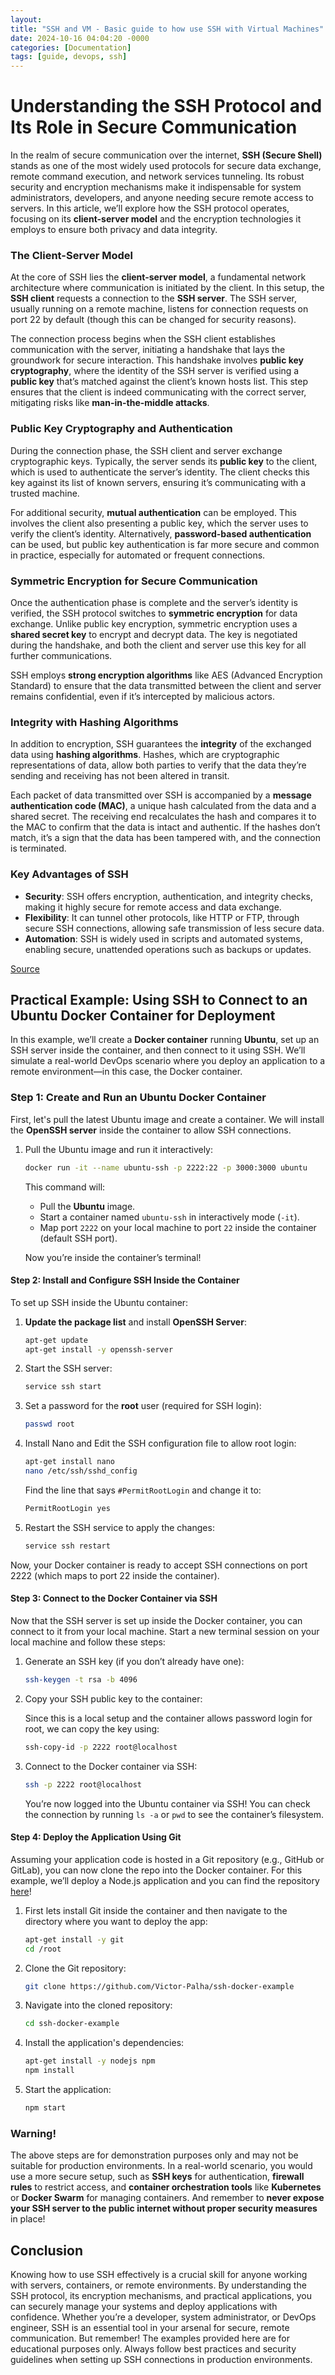 ```yaml
---
layout:
title: "SSH and VM - Basic guide to how use SSH with Virtual Machines"
date: 2024-10-16 04:04:20 -0000
categories: [Documentation]
tags: [guide, devops, ssh]
---
```


# Understanding the SSH Protocol and Its Role in Secure Communication

In the realm of secure communication over the internet, **SSH (Secure Shell)** stands as one of the most widely used protocols for secure data exchange, remote command execution, and network services tunneling. Its robust security and encryption mechanisms make it indispensable for system administrators, developers, and anyone needing secure remote access to servers. In this article, we’ll explore how the SSH protocol operates, focusing on its **client-server model** and the encryption technologies it employs to ensure both privacy and data integrity.

### The Client-Server Model

At the core of SSH lies the **client-server model**, a fundamental network architecture where communication is initiated by the client. In this setup, the **SSH client** requests a connection to the **SSH server**. The SSH server, usually running on a remote machine, listens for connection requests on port 22 by default (though this can be changed for security reasons).

The connection process begins when the SSH client establishes communication with the server, initiating a handshake that lays the groundwork for secure interaction. This handshake involves **public key cryptography**, where the identity of the SSH server is verified using a **public key** that’s matched against the client’s known hosts list. This step ensures that the client is indeed communicating with the correct server, mitigating risks like **man-in-the-middle attacks**.

### Public Key Cryptography and Authentication

During the connection phase, the SSH client and server exchange cryptographic keys. Typically, the server sends its **public key** to the client, which is used to authenticate the server’s identity. The client checks this key against its list of known servers, ensuring it’s communicating with a trusted machine.

For additional security, **mutual authentication** can be employed. This involves the client also presenting a public key, which the server uses to verify the client’s identity. Alternatively, **password-based authentication** can be used, but public key authentication is far more secure and common in practice, especially for automated or frequent connections.

### Symmetric Encryption for Secure Communication

Once the authentication phase is complete and the server’s identity is verified, the SSH protocol switches to **symmetric encryption** for data exchange. Unlike public key encryption, symmetric encryption uses a **shared secret key** to encrypt and decrypt data. The key is negotiated during the handshake, and both the client and server use this key for all further communications.

SSH employs **strong encryption algorithms** like AES (Advanced Encryption Standard) to ensure that the data transmitted between the client and server remains confidential, even if it’s intercepted by malicious actors.

### Integrity with Hashing Algorithms

In addition to encryption, SSH guarantees the **integrity** of the exchanged data using **hashing algorithms**. Hashes, which are cryptographic representations of data, allow both parties to verify that the data they’re sending and receiving has not been altered in transit.

Each packet of data transmitted over SSH is accompanied by a **message authentication code (MAC)**, a unique hash calculated from the data and a shared secret. The receiving end recalculates the hash and compares it to the MAC to confirm that the data is intact and authentic. If the hashes don’t match, it’s a sign that the data has been tampered with, and the connection is terminated.

### Key Advantages of SSH

- **Security**: SSH offers encryption, authentication, and integrity checks, making it highly secure for remote access and data exchange.
- **Flexibility**: It can tunnel other protocols, like HTTP or FTP, through secure SSH connections, allowing safe transmission of less secure data.
- **Automation**: SSH is widely used in scripts and automated systems, enabling secure, unattended operations such as backups or updates.

[Source](https://www.ssh.com/academy/ssh/protocol)


## Practical Example: Using SSH to Connect to an Ubuntu Docker Container for Deployment

In this example, we’ll create a **Docker container** running **Ubuntu**, set up an SSH server inside the container, and then connect to it using SSH. We’ll simulate a real-world DevOps scenario where you deploy an application to a remote environment—in this case, the Docker container.

### Step 1: Create and Run an Ubuntu Docker Container

First, let's pull the latest Ubuntu image and create a container. We will install the **OpenSSH server** inside the container to allow SSH connections.

1. Pull the Ubuntu image and run it interactively:

   ```bash
   docker run -it --name ubuntu-ssh -p 2222:22 -p 3000:3000 ubuntu
   ```

   This command will:
   - Pull the **Ubuntu** image.
   - Start a container named `ubuntu-ssh` in interactively mode (`-it`).
   - Map port `2222` on your local machine to port `22` inside the container (default SSH port).

   Now you’re inside the container’s terminal!

#### Step 2: Install and Configure SSH Inside the Container

To set up SSH inside the Ubuntu container:

1. **Update the package list** and install **OpenSSH Server**:

   ```bash
   apt-get update
   apt-get install -y openssh-server
   ```

2. Start the SSH server:

   ```bash
   service ssh start
   ```

3. Set a password for the **root** user (required for SSH login):

   ```bash
   passwd root
   ```

4. Install Nano and Edit the SSH configuration file to allow root login:

   ```bash
   apt-get install nano
   nano /etc/ssh/sshd_config
   ```

   Find the line that says `#PermitRootLogin` and change it to:

   ```bash
   PermitRootLogin yes
   ```

5. Restart the SSH service to apply the changes:

   ```bash
   service ssh restart
   ```

Now, your Docker container is ready to accept SSH connections on port 2222 (which maps to port 22 inside the container).

#### Step 3: Connect to the Docker Container via SSH

Now that the SSH server is set up inside the Docker container, you can connect to it from your local machine.
Start a new terminal session on your local machine and follow these steps:

1. Generate an SSH key (if you don’t already have one):

   ```bash
   ssh-keygen -t rsa -b 4096
   ```

2. Copy your SSH public key to the container:

   Since this is a local setup and the container allows password login for root, we can copy the key using:

   ```bash
   ssh-copy-id -p 2222 root@localhost
   ```

3. Connect to the Docker container via SSH:

   ```bash
   ssh -p 2222 root@localhost
   ```

   You’re now logged into the Ubuntu container via SSH!
   You can check the connection by running `ls -a` or `pwd` to see the container’s filesystem.


#### Step 4: Deploy the Application Using Git

Assuming your application code is hosted in a Git repository (e.g., GitHub or GitLab), you can now clone the repo into the Docker container. For this example, we’ll deploy a Node.js application and you can find the repository [here](https://github.com/Victor-Palha/ssh-docker-example)!

1. First lets install Git inside the container and then navigate to the directory where you want to deploy the app:

   ```bash
   apt-get install -y git
   cd /root
   ```

2. Clone the Git repository:

   ```bash
   git clone https://github.com/Victor-Palha/ssh-docker-example
   ```

3. Navigate into the cloned repository:

   ```bash
   cd ssh-docker-example
   ```

4. Install the application's dependencies:

   ```bash
   apt-get install -y nodejs npm
   npm install
   ```

5. Start the application:

   ```bash
   npm start
   ```

### Warning!
The above steps are for demonstration purposes only and may not be suitable for production environments. In a real-world scenario, you would use a more secure setup, such as **SSH keys** for authentication, **firewall rules** to restrict access, and **container orchestration tools** like **Kubernetes** or **Docker Swarm** for managing containers.
And remember to **never expose your SSH server to the public internet without proper security measures** in place!

## Conclusion
Knowing how to use SSH effectively is a crucial skill for anyone working with servers, containers, or remote environments. By understanding the SSH protocol, its encryption mechanisms, and practical applications, you can securely manage your systems and deploy applications with confidence. Whether you’re a developer, system administrator, or DevOps engineer, SSH is an essential tool in your arsenal for secure, remote communication.
But remember! The examples provided here are for educational purposes only. Always follow best practices and security guidelines when setting up SSH connections in production environments.